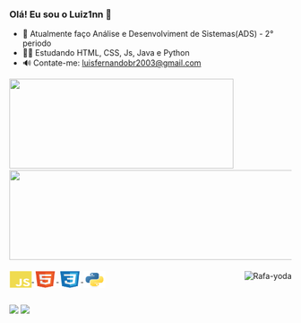 ### Olá! Eu sou o Luiz1nn  🤪

- 🏫 Atualmente faço Análise e Desenvolviment de Sistemas(ADS) - 2° periodo
- 👨‍🎓 Estudando HTML, CSS, Js, Java e Python
- 🔊  Contate-me: luisfernandobr2003@gmail.com

<div>
  <a href="https://github.com/Luiz1nn">
  <img height="160em" width="400em" src="https://github-readme-stats.vercel.app/api?username=Luiz1nn&show_icons=true&theme=dark&include_all_commits=true&count_private=true"/>
  <img height="160em" width="600em" src="https://github-readme-stats.vercel.app/api/top-langs/?username=Luiz1nn&layout=compact&langs_count=7&theme=dark"/>
</div>

<div style="display: inline_block"><br>
  <img align="center" alt="Js" height="30" width="40" src="https://raw.githubusercontent.com/devicons/devicon/master/icons/javascript/javascript-plain.svg">
  <img align="center" alt="HTML" height="30" width="40" src="https://raw.githubusercontent.com/devicons/devicon/master/icons/html5/html5-original.svg">
  <img align="center" alt="CSS" height="30" width="40" src="https://raw.githubusercontent.com/devicons/devicon/master/icons/css3/css3-original.svg">
  <img align="center" alt="Python" height="30" width="40" src="https://raw.githubusercontent.com/devicons/devicon/master/icons/python/python-original.svg">
  <img height:"50em" align="right" alt="Rafa-yoda" src="https://cdn.discordapp.com/attachments/750895936074678363/879494594558066688/Webp.net-resizeimage.gif">
</div>
</div>

##

<div>
  <a href="https://instagram.com/eoluizinn_rs" target="_blank"><img src="https://img.shields.io/badge/-Instagram-%23E4405F?style=for-the-badge&logo=instagram&logoColor=white" target="_blank"></a>
  <a href="https://www.linkedin.com/in/luis-fernando-d-088b7011b" target="_blank"><img src="https://img.shields.io/badge/-LinkedIn-%230077B5?style=for-the-badge&logo=linkedin&logoColor=white" target="_blank"></a> 
</div>
